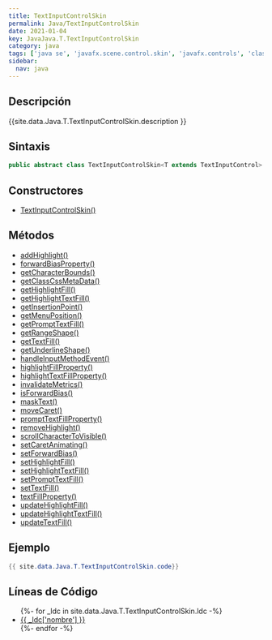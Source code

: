 ```yaml
---
title: TextInputControlSkin
permalink: Java/TextInputControlSkin
date: 2021-01-04
key: JavaJava.T.TextInputControlSkin
category: java
tags: ['java se', 'javafx.scene.control.skin', 'javafx.controls', 'clase java', 'Java 9']
sidebar: 
  nav: java
---
```


## Descripción
{{site.data.Java.T.TextInputControlSkin.description }}

## Sintaxis
~~~java
public abstract class TextInputControlSkin<T extends TextInputControl> extends SkinBase<T>
~~~

## Constructores
* [TextInputControlSkin()](/Java/TextInputControlSkin/TextInputControlSkin/)

## Métodos
* [addHighlight()](/Java/TextInputControlSkin/addHighlight)
* [forwardBiasProperty()](/Java/TextInputControlSkin/forwardBiasProperty)
* [getCharacterBounds()](/Java/TextInputControlSkin/getCharacterBounds)
* [getClassCssMetaData()](/Java/TextInputControlSkin/getClassCssMetaData)
* [getHighlightFill()](/Java/TextInputControlSkin/getHighlightFill)
* [getHighlightTextFill()](/Java/TextInputControlSkin/getHighlightTextFill)
* [getInsertionPoint()](/Java/TextInputControlSkin/getInsertionPoint)
* [getMenuPosition()](/Java/TextInputControlSkin/getMenuPosition)
* [getPromptTextFill()](/Java/TextInputControlSkin/getPromptTextFill)
* [getRangeShape()](/Java/TextInputControlSkin/getRangeShape)
* [getTextFill()](/Java/TextInputControlSkin/getTextFill)
* [getUnderlineShape()](/Java/TextInputControlSkin/getUnderlineShape)
* [handleInputMethodEvent()](/Java/TextInputControlSkin/handleInputMethodEvent)
* [highlightFillProperty()](/Java/TextInputControlSkin/highlightFillProperty)
* [highlightTextFillProperty()](/Java/TextInputControlSkin/highlightTextFillProperty)
* [invalidateMetrics()](/Java/TextInputControlSkin/invalidateMetrics)
* [isForwardBias()](/Java/TextInputControlSkin/isForwardBias)
* [maskText()](/Java/TextInputControlSkin/maskText)
* [moveCaret()](/Java/TextInputControlSkin/moveCaret)
* [promptTextFillProperty()](/Java/TextInputControlSkin/promptTextFillProperty)
* [removeHighlight()](/Java/TextInputControlSkin/removeHighlight)
* [scrollCharacterToVisible()](/Java/TextInputControlSkin/scrollCharacterToVisible)
* [setCaretAnimating()](/Java/TextInputControlSkin/setCaretAnimating)
* [setForwardBias()](/Java/TextInputControlSkin/setForwardBias)
* [setHighlightFill()](/Java/TextInputControlSkin/setHighlightFill)
* [setHighlightTextFill()](/Java/TextInputControlSkin/setHighlightTextFill)
* [setPromptTextFill()](/Java/TextInputControlSkin/setPromptTextFill)
* [setTextFill()](/Java/TextInputControlSkin/setTextFill)
* [textFillProperty()](/Java/TextInputControlSkin/textFillProperty)
* [updateHighlightFill()](/Java/TextInputControlSkin/updateHighlightFill)
* [updateHighlightTextFill()](/Java/TextInputControlSkin/updateHighlightTextFill)
* [updateTextFill()](/Java/TextInputControlSkin/updateTextFill)

## Ejemplo
~~~java
{{ site.data.Java.T.TextInputControlSkin.code}}
~~~

## Líneas de Código
<ul>
{%- for _ldc in site.data.Java.T.TextInputControlSkin.ldc -%}
   <li>
       <a href="{{_ldc['url'] }}">{{ _ldc['nombre'] }}</a>
   </li>
{%- endfor -%}
</ul>
